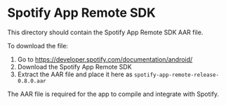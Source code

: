 # Spotify App Remote SDK

This directory should contain the Spotify App Remote SDK AAR file.

To download the file:
1. Go to https://developer.spotify.com/documentation/android/
2. Download the Spotify App Remote SDK
3. Extract the AAR file and place it here as `spotify-app-remote-release-0.8.0.aar`

The AAR file is required for the app to compile and integrate with Spotify.